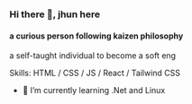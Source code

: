 ### Hi there 👋, jhun here
#### a curious person following kaizen philosophy
a self-taught individual to become a soft eng

Skills:  HTML / CSS / JS / React / Tailwind CSS

- 🌱 I’m currently learning .Net and Linux
